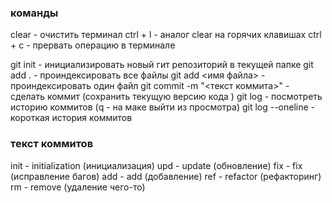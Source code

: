 ### команды

clear - очистить терминал
ctrl + l - аналог clear на горячих клавишах
ctrl + c - прервать операцию в терминале

git init - инициализировать новый гит репозиторий в текущей папке
git add . - проиндексировать все файлы
git add <имя файла> - проиндексировать один файл
git commit -m "<текст коммита>" - сделать коммит (сохранить текущую версию кода )
git log - посмотреть историю коммитов (q - на маке выйти из просмотра)
git log --oneline - короткая история коммитов

### текст коммитов

init - initialization (инициализация)
upd - update (обновление)
fix - fix (исправление багов)
add - add (добавление)
ref - refactor (рефакторинг)
rm - remove (удаление чего-то)
